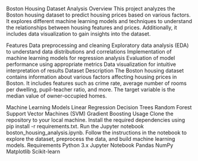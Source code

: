 Boston Housing Dataset Analysis
Overview
This project analyzes the Boston housing dataset to predict housing prices based on various factors. It explores different machine learning models and techniques to understand the relationships between housing features and prices. Additionally, it includes data visualization to gain insights into the dataset.

Features
Data preprocessing and cleaning
Exploratory data analysis (EDA) to understand data distributions and correlations
Implementation of machine learning models for regression analysis
Evaluation of model performance using appropriate metrics
Data visualization for intuitive interpretation of results
Dataset Description
The Boston housing dataset contains information about various factors affecting housing prices in Boston. It includes features such as crime rate, average number of rooms per dwelling, pupil-teacher ratio, and more. The target variable is the median value of owner-occupied homes.

Machine Learning Models
Linear Regression
Decision Trees
Random Forest
Support Vector Machines (SVM)
Gradient Boosting
Usage
Clone the repository to your local machine.
Install the required dependencies using pip install -r requirements.txt.
Run the Jupyter notebook boston_housing_analysis.ipynb.
Follow the instructions in the notebook to explore the dataset, preprocess the data, and build machine learning models.
Requirements
Python 3.x
Jupyter Notebook
Pandas
NumPy
Matplotlib
Scikit-learn
